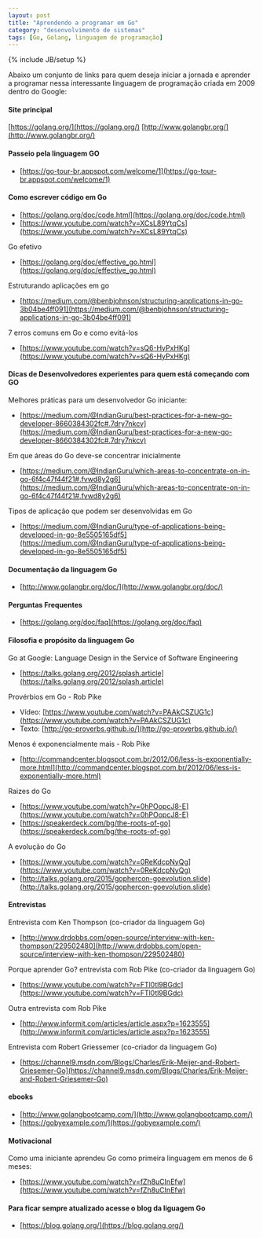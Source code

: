 ```yaml
---
layout: post
title: "Aprendendo a programar em Go"
category: "desenvolvimento de sistemas" 
tags: [Go, Golang, linguagem de programação]
---
```

{% include JB/setup %}

Abaixo um conjunto de links para quem deseja iniciar a jornada e aprender a programar nessa interessante linguagem de programação criada em 2009 dentro do Google: 


#### Site principal
[https://golang.org/](https://golang.org/)
[http://www.golangbr.org/](http://www.golangbr.org/)

#### Passeio pela linguagem GO
- [https://go-tour-br.appspot.com/welcome/1](https://go-tour-br.appspot.com/welcome/1)


#### Como escrever código em Go
- [https://golang.org/doc/code.html](https://golang.org/doc/code.html)
- [https://www.youtube.com/watch?v=XCsL89YtqCs](https://www.youtube.com/watch?v=XCsL89YtqCs)

Go efetivo
- [https://golang.org/doc/effective_go.html](https://golang.org/doc/effective_go.html)


Estruturando aplicações em go
- [https://medium.com/@benbjohnson/structuring-applications-in-go-3b04be4ff091](https://medium.com/@benbjohnson/structuring-applications-in-go-3b04be4ff091)


7 erros comuns em Go e como evitá-los
- [https://www.youtube.com/watch?v=sQ6-HyPxHKg](https://www.youtube.com/watch?v=sQ6-HyPxHKg)



#### Dicas de Desenvolvedores experientes para quem está começando com GO

Melhores práticas para um desenvolvedor Go iniciante:
- [https://medium.com/@IndianGuru/best-practices-for-a-new-go-developer-8660384302fc#.7dry7nkcv](https://medium.com/@IndianGuru/best-practices-for-a-new-go-developer-8660384302fc#.7dry7nkcv)

Em que áreas do Go deve-se concentrar inicialmente
- [https://medium.com/@IndianGuru/which-areas-to-concentrate-on-in-go-6f4c47f44f21#.fvwd8y2g6](https://medium.com/@IndianGuru/which-areas-to-concentrate-on-in-go-6f4c47f44f21#.fvwd8y2g6)

Tipos de aplicação que podem ser desenvolvidas em Go
- [https://medium.com/@IndianGuru/type-of-applications-being-developed-in-go-8e5505165df5](https://medium.com/@IndianGuru/type-of-applications-being-developed-in-go-8e5505165df5)


#### Documentação da linguagem Go
- [http://www.golangbr.org/doc/](http://www.golangbr.org/doc/)


#### Perguntas Frequentes
- [https://golang.org/doc/faq](https://golang.org/doc/faq)



#### Filosofia e propósito da linguagem Go
Go at Google: Language Design in the Service of Software Engineering
- [https://talks.golang.org/2012/splash.article](https://talks.golang.org/2012/splash.article)

Provérbios em Go - Rob Pike
- Vídeo: [https://www.youtube.com/watch?v=PAAkCSZUG1c](https://www.youtube.com/watch?v=PAAkCSZUG1c)
- Texto: [http://go-proverbs.github.io/](http://go-proverbs.github.io/)

Menos é exponencialmente mais - Rob Pike
- [http://commandcenter.blogspot.com.br/2012/06/less-is-exponentially-more.html](http://commandcenter.blogspot.com.br/2012/06/less-is-exponentially-more.html)

Raizes do Go
- [https://www.youtube.com/watch?v=0hPOopcJ8-E](https://www.youtube.com/watch?v=0hPOopcJ8-E)
- [https://speakerdeck.com/bg/the-roots-of-go](https://speakerdeck.com/bg/the-roots-of-go)


A evolução do Go
- [https://www.youtube.com/watch?v=0ReKdcpNyQg](https://www.youtube.com/watch?v=0ReKdcpNyQg)
- [http://talks.golang.org/2015/gophercon-goevolution.slide](http://talks.golang.org/2015/gophercon-goevolution.slide)


#### Entrevistas
Entrevista com Ken Thompson (co-criador da linguagem Go)
- [http://www.drdobbs.com/open-source/interview-with-ken-thompson/229502480](http://www.drdobbs.com/open-source/interview-with-ken-thompson/229502480)

Porque aprender Go? entrevista com Rob Pike (co-criador da linguagem Go)
- [https://www.youtube.com/watch?v=FTl0tl9BGdc](https://www.youtube.com/watch?v=FTl0tl9BGdc)

Outra entrevista com Rob Pike
- [http://www.informit.com/articles/article.aspx?p=1623555](http://www.informit.com/articles/article.aspx?p=1623555)

Entrevista com Robert Griessemer (co-criador da linguagem Go)
- [https://channel9.msdn.com/Blogs/Charles/Erik-Meijer-and-Robert-Griesemer-Go](https://channel9.msdn.com/Blogs/Charles/Erik-Meijer-and-Robert-Griesemer-Go)

#### ebooks
- [http://www.golangbootcamp.com/](http://www.golangbootcamp.com/)
- [https://gobyexample.com/](https://gobyexample.com/)

#### Motivacional
Como uma iniciante aprendeu Go como primeira linguagem em menos de 6 meses:
- [https://www.youtube.com/watch?v=fZh8uCInEfw](https://www.youtube.com/watch?v=fZh8uCInEfw)

#### Para ficar sempre atualizado acesse o blog da liguagem Go
- [https://blog.golang.org/](https://blog.golang.org/)

